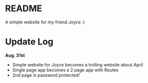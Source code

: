 # README
A simple website for my friend Joyce :)

# Update Log
__Aug. 31st__
- Simple website for Joyce becomes a trolling website about April
- Single page app becomes a 2 page app with Routes
- 2nd page is password protected!
